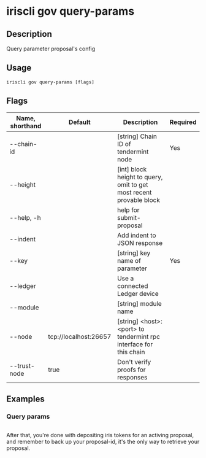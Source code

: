 # iriscli gov query-params
 ## Description
 Query parameter proposal's config
 ## Usage
 ```
iriscli gov query-params [flags]
```
 ## Flags
| Name, shorthand | Default                    | Description                                                                                                                                          | Required |
| --------------- | -------------------------- | ---------------------------------------------------------------------------------------------------------------------------------------------------- | -------- |
| --chain-id      |                            | [string] Chain ID of tendermint node                                                                                                                 | Yes      |
| --height        |                            | [int] block height to query, omit to get most recent provable block                                                                                  |          |
| --help, -h      |                            | help for submit-proposal                                                                                                                             |          |
| --indent        |                            | Add indent to JSON response                                                                                                                          |          |
| --key           |                            | [string] key name of parameter                                                                                                                       | Yes      |
| --ledger        |                            | Use a connected Ledger device                                                                                                                        |          |
| --module        |                            | [string] module name                                                                                                                                 |          |
| --node          | tcp://localhost:26657      | [string] \<host>:\<port> to tendermint rpc interface for this chain                                                                                  |          |
| --trust-node    | true                       | Don't verify proofs for responses                                                                                                                    |          |
 ## Examples
 ### Query params
 ```shell

```
 After that, you're done with depositing iris tokens for an activing proposal, and remember to back up your proposal-id, it's the only way to retrieve your proposal.
 ```txt

```